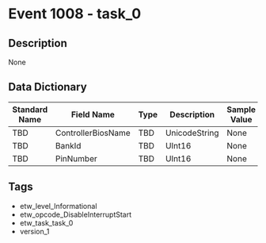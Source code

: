# Event 1008 - task_0

## Description
None

## Data Dictionary
|Standard Name|Field Name|Type|Description|Sample Value|
|---|---|---|---|---|
|TBD|ControllerBiosName|TBD|UnicodeString|None|None|
|TBD|BankId|TBD|UInt16|None|None|
|TBD|PinNumber|TBD|UInt16|None|None|

## Tags
* etw_level_Informational
* etw_opcode_DisableInterruptStart
* etw_task_task_0
* version_1
